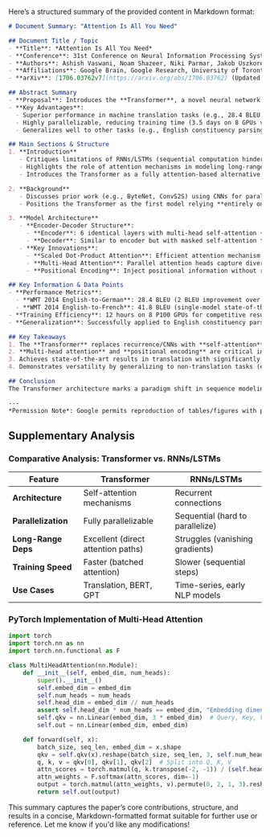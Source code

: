 Here’s a structured summary of the provided content in Markdown format:

```markdown
# Document Summary: "Attention Is All You Need"

## Document Title / Topic
- **Title**: *Attention Is All You Need*  
- **Conference**: 31st Conference on Neural Information Processing Systems (NIPS 2017)  
- **Authors**: Ashish Vaswani, Noam Shazeer, Niki Parmar, Jakob Uszkoreit, Llion Jones, Aidan N. Gomez, Łukasz Kaiser, Illia Polosukhin  
- **Affiliations**: Google Brain, Google Research, University of Toronto  
- **arXiv**: [1706.03762v7](https://arxiv.org/abs/1706.03762) (Updated: 2 Aug 2023)  

## Abstract Summary
- **Proposal**: Introduces the **Transformer**, a novel neural network architecture based solely on **attention mechanisms**, eliminating recurrence and convolutions.  
- **Key Advantages**:  
  - Superior performance in machine translation tasks (e.g., 28.4 BLEU on WMT 2014 English-to-German, 41.8 BLEU on English-to-French).  
  - Highly parallelizable, reducing training time (3.5 days on 8 GPUs vs. prior state-of-the-art).  
  - Generalizes well to other tasks (e.g., English constituency parsing).  

## Main Sections & Structure
1. **Introduction**  
   - Critiques limitations of RNNs/LSTMs (sequential computation hinders parallelization).  
   - Highlights the role of attention mechanisms in modeling long-range dependencies.  
   - Introduces the Transformer as a fully attention-based alternative.  

2. **Background**  
   - Discusses prior work (e.g., ByteNet, ConvS2S) using CNNs for parallel computation but with distance-dependent operations.  
   - Positions the Transformer as the first model relying **entirely on self-attention** without recurrence.  

3. **Model Architecture**  
   - **Encoder-Decoder Structure**:  
     - **Encoder**: 6 identical layers with multi-head self-attention + feed-forward sub-layers (residual connections, layer normalization).  
     - **Decoder**: Similar to encoder but with masked self-attention to prevent future-position cheating.  
   - **Key Innovations**:  
     - **Scaled Dot-Product Attention**: Efficient attention mechanism.  
     - **Multi-Head Attention**: Parallel attention heads capture diverse dependencies.  
     - **Positional Encoding**: Inject positional information without recurrence.  

## Key Information & Data Points
- **Performance Metrics**:  
  - **WMT 2014 English-to-German**: 28.4 BLEU (2 BLEU improvement over prior best).  
  - **WMT 2014 English-to-French**: 41.8 BLEU (single-model state-of-the-art).  
- **Training Efficiency**: 12 hours on 8 P100 GPUs for competitive results.  
- **Generalization**: Successfully applied to English constituency parsing.  

## Key Takeaways
1. The **Transformer** replaces recurrence/CNNs with **self-attention**, enabling parallelization and superior performance.  
2. **Multi-head attention** and **positional encoding** are critical innovations.  
3. Achieves state-of-the-art results in translation with significantly **reduced training time**.  
4. Demonstrates versatility by generalizing to non-translation tasks (e.g., parsing).  

## Conclusion
The Transformer architecture marks a paradigm shift in sequence modeling, proving that attention mechanisms alone can outperform traditional recurrent/convolutional approaches. Its efficiency, scalability, and performance improvements have made it foundational for subsequent models (e.g., BERT, GPT).  

---  
*Permission Note*: Google permits reproduction of tables/figures with proper attribution for journalistic/scholarly works.  
``` 

## Supplementary Analysis

### Comparative Analysis: Transformer vs. RNNs/LSTMs
| Feature               | Transformer                          | RNNs/LSTMs                          |
|-----------------------|--------------------------------------|-------------------------------------|
| **Architecture**      | Self-attention mechanisms            | Recurrent connections               |
| **Parallelization**   | Fully parallelizable                 | Sequential (hard to parallelize)    |
| **Long-Range Deps**   | Excellent (direct attention paths)   | Struggles (vanishing gradients)     |
| **Training Speed**    | Faster (batched attention)           | Slower (sequential steps)           |
| **Use Cases**         | Translation, BERT, GPT               | Time-series, early NLP models       |

### PyTorch Implementation of Multi-Head Attention
```python
import torch
import torch.nn as nn
import torch.nn.functional as F

class MultiHeadAttention(nn.Module):
    def __init__(self, embed_dim, num_heads):
        super().__init__()
        self.embed_dim = embed_dim
        self.num_heads = num_heads
        self.head_dim = embed_dim // num_heads
        assert self.head_dim * num_heads == embed_dim, "Embedding dimension must be divisible by num_heads"
        self.qkv = nn.Linear(embed_dim, 3 * embed_dim)  # Query, Key, Value
        self.out = nn.Linear(embed_dim, embed_dim)

    def forward(self, x):
        batch_size, seq_len, embed_dim = x.shape
        qkv = self.qkv(x).reshape(batch_size, seq_len, 3, self.num_heads, self.head_dim).permute(2, 0, 3, 1, 4)
        q, k, v = qkv[0], qkv[1], qkv[2]  # Split into Q, K, V
        attn_scores = torch.matmul(q, k.transpose(-2, -1)) / (self.head_dim ** 0.5)
        attn_weights = F.softmax(attn_scores, dim=-1)
        output = torch.matmul(attn_weights, v).permute(0, 2, 1, 3).reshape(batch_size, seq_len, embed_dim)
        return self.out(output)
```

This summary captures the paper’s core contributions, structure, and results in a concise, Markdown-formatted format suitable for further use or reference. Let me know if you'd like any modifications!